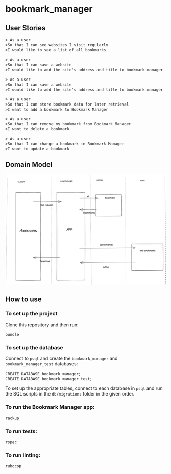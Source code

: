 # bookmark_manager

## User Stories

```
> As a user
>So that I can see websites I visit regularly
>I would like to see a list of all bookmarks
```

```
> As a user
>So that I can save a website
>I would like to add the site's address and title to bookmark manager
```

```
> As a user
>So that I can save a website
>I would like to add the site's address and title to bookmark manager
```

```
> As a user
>So that I can store bookmark data for later retrieval
>I want to add a bookmark to Bookmark Manager
```

```
> As a user
>So that I can remove my bookmark from Bookmark Manager
>I want to delete a bookmark
```

```
> As a user
>So that I can change a bookmark in Bookmark Manager
>I want to update a bookmark
```

## Domain Model
![Bookmark Manager domain model](./public/images/bookmark_manager_1.png)

## How to use

### To set up the project

Clone this repository and then run:

```
bundle
```
### To set up the database

Connect to `psql` and create the `bookmark_manager` and `bookmark_manager_test` databases:

```
CREATE DATABASE bookmark_manager;
CREATE DATABASE bookmark_manager_test;
```

To set up the appropriate tables, connect to each database in `psql` and run the SQL scripts in the `db/migrations` folder in the given order.

### To run the Bookmark Manager app:

```
rackup
```

### To run tests:

```
rspec
```

### To run linting:

```
rubocop
```

